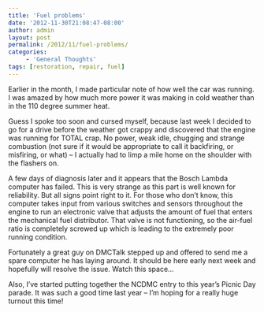 ```yaml
---
title: 'Fuel problems'
date: '2012-11-30T21:08:47-08:00'
author: admin
layout: post
permalink: /2012/11/fuel-problems/
categories:
     - 'General Thoughts'
tags: [restoration, repair, fuel]
---
```


Earlier in the month, I made particular note of how well the car was running. I was amazed by how much more power it was making in cold weather than in the 110 degree summer heat.

Guess I spoke too soon and cursed myself, because last week I decided to go for a drive before the weather got crappy and discovered that the engine was running for TOTAL crap. No power, weak idle, chugging and strange combustion (not sure if it would be appropriate to call it backfiring, or misfiring, or what) – I actually had to limp a mile home on the shoulder with the flashers on.

A few days of diagnosis later and it appears that the Bosch Lambda computer has failed. This is very strange as this part is well known for reliability. But all signs point right to it. For those who don’t know, this computer takes input from various switches and sensors throughout the engine to run an electronic valve that adjusts the amount of fuel that enters the mechanical fuel distributor. That valve is not functioning, so the air-fuel ratio is completely screwed up which is leading to the extremely poor running condition.

Fortunately a great guy on DMCTalk stepped up and offered to send me a spare computer he has laying around. It should be here early next week and hopefully will resolve the issue. Watch this space…

Also, I’ve started putting together the NCDMC entry to this year’s Picnic Day parade. It was such a good time last year – I’m hoping for a really huge turnout this time!